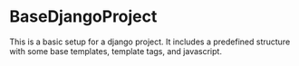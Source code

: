 # BaseDjangoProject
This is a basic setup for a django project. It includes a predefined structure with some base templates, template tags, and javascript.
